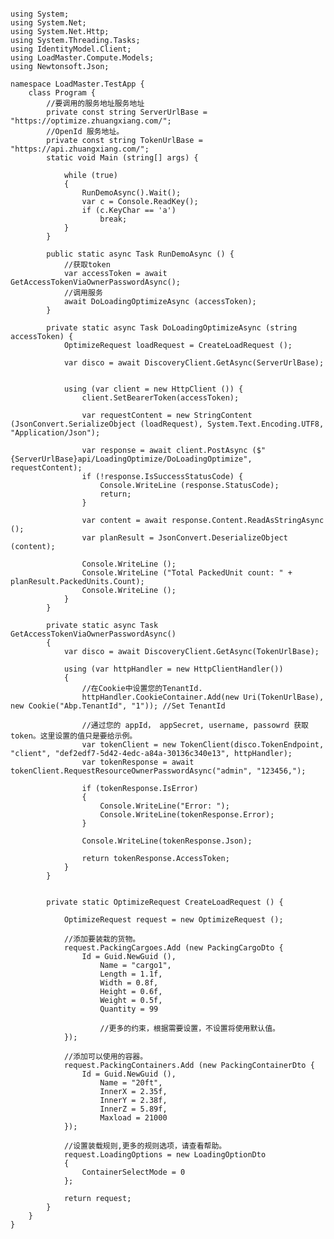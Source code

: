 <pre><code>
using System;
using System.Net;
using System.Net.Http;
using System.Threading.Tasks;
using IdentityModel.Client;
using LoadMaster.Compute.Models;
using Newtonsoft.Json;

namespace LoadMaster.TestApp {
    class Program {
        //要调用的服务地址服务地址
        private const string ServerUrlBase = "https://optimize.zhuangxiang.com/";
        //OpenId 服务地址。
        private const string TokenUrlBase = "https://api.zhuangxiang.com/";
        static void Main (string[] args) {

            while (true)
            {
                RunDemoAsync().Wait();
                var c = Console.ReadKey();
                if (c.KeyChar == 'a')
                    break;
            }
        }

        public static async Task RunDemoAsync () {
            //获取token
            var accessToken = await GetAccessTokenViaOwnerPasswordAsync();
            //调用服务
            await DoLoadingOptimizeAsync (accessToken);
        }

        private static async Task DoLoadingOptimizeAsync (string accessToken) {
            OptimizeRequest loadRequest = CreateLoadRequest ();

            var disco = await DiscoveryClient.GetAsync(ServerUrlBase);


            using (var client = new HttpClient ()) {
                client.SetBearerToken(accessToken);

                var requestContent = new StringContent (JsonConvert.SerializeObject (loadRequest), System.Text.Encoding.UTF8, "Application/Json");

                var response = await client.PostAsync ($"{ServerUrlBase}api/LoadingOptimize/DoLoadingOptimize", requestContent);
                if (!response.IsSuccessStatusCode) {
                    Console.WriteLine (response.StatusCode);
                    return;
                }

                var content = await response.Content.ReadAsStringAsync ();
                var planResult = JsonConvert.DeserializeObject<OptimizeResponse> (content);

                Console.WriteLine ();
                Console.WriteLine ("Total PackedUnit count: " + planResult.PackedUnits.Count);
                Console.WriteLine ();
            }
        }

        private static async Task<string> GetAccessTokenViaOwnerPasswordAsync()
        {
            var disco = await DiscoveryClient.GetAsync(TokenUrlBase);

            using (var httpHandler = new HttpClientHandler())
            {
                //在Cookie中设置您的TenantId.
                httpHandler.CookieContainer.Add(new Uri(TokenUrlBase), new Cookie("Abp.TenantId", "1")); //Set TenantId

                //通过您的 appId， appSecret, username, passowrd 获取token。这里设置的值只是要给示例。
                var tokenClient = new TokenClient(disco.TokenEndpoint, "client", "def2edf7-5d42-4edc-a84a-30136c340e13", httpHandler);
                var tokenResponse = await tokenClient.RequestResourceOwnerPasswordAsync("admin", "123456,");

                if (tokenResponse.IsError)
                {
                    Console.WriteLine("Error: ");
                    Console.WriteLine(tokenResponse.Error);
                }

                Console.WriteLine(tokenResponse.Json);

                return tokenResponse.AccessToken;
            }
        }


        private static OptimizeRequest CreateLoadRequest () {

            OptimizeRequest request = new OptimizeRequest ();

            //添加要装栽的货物。
            request.PackingCargoes.Add (new PackingCargoDto {
                Id = Guid.NewGuid (),
                    Name = "cargo1",
                    Length = 1.1f,
                    Width = 0.8f,
                    Height = 0.6f,
                    Weight = 0.5f,
                    Quantity = 99

                    //更多的约束，根据需要设置，不设置将使用默认值。
            });

            //添加可以使用的容器。
            request.PackingContainers.Add (new PackingContainerDto {
                Id = Guid.NewGuid (),
                    Name = "20ft",
                    InnerX = 2.35f,
                    InnerY = 2.38f,
                    InnerZ = 5.89f,
                    Maxload = 21000
            });

            //设置装载规则,更多的规则选项，请查看帮助。
            request.LoadingOptions = new LoadingOptionDto
            {
                ContainerSelectMode = 0
            };

            return request;
        }
    }
}
</code></pre>